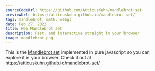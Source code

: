 ```yaml
---
sourceCodeUrl: https://github.com/AtticusKuhn/mandlebrot-set
previewUrl: https://atticuskuhn.github.io/mandlebrot-set/
tags: mandlebrot, math, webgl
date: Feb 27, 2022
title: Web Mandlebrot set
description: Fast, and interactive straight in your browser
image: mandlebrot.png
---
```

This is the [Mandlebrot set](https://en.wikipedia.org/wiki/Mandelbrot_set)
implemented in pure javascript so you can explore it in your browser.
Check it out at https://atticuskuhn.github.io/mandlebrot-set/